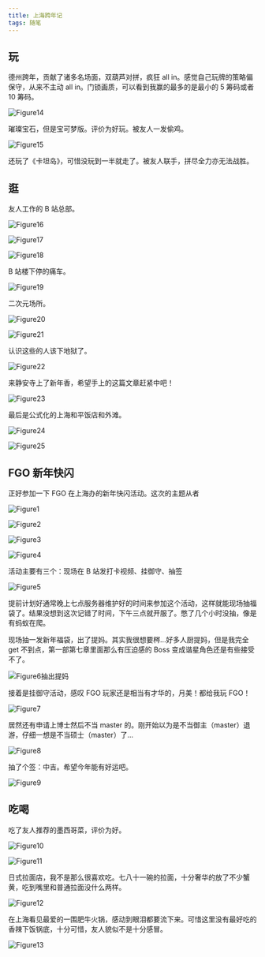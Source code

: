 ```yaml
---
title: 上海跨年记
tags: 随笔
---
```


## 玩

德州跨年，贡献了诸多名场面，双葫芦对拼，疯狂 all in。感觉自己玩牌的策略偏保守，从来不主动 all in。门锁画质，可以看到我赢的最多的是最小的 5 筹码或者 10 筹码。

![Figure14](https://Mizuno-Ai.wu-kan.cn/assets/image/2025/01/01/14.webp)

璀璨宝石，但是宝可梦版。评价为好玩。被友人一发偷鸡。

![Figure15](https://Mizuno-Ai.wu-kan.cn/assets/image/2025/01/01/15.webp)

还玩了《卡坦岛》，可惜没玩到一半就走了。被友人联手，拼尽全力亦无法战胜。

## 逛

友人工作的 B 站总部。

![Figure16](https://Mizuno-Ai.wu-kan.cn/assets/image/2025/01/01/16.webp)

![Figure17](https://Mizuno-Ai.wu-kan.cn/assets/image/2025/01/01/17.webp)

![Figure18](https://Mizuno-Ai.wu-kan.cn/assets/image/2025/01/01/18.webp)

B 站楼下停的痛车。

![Figure19](https://Mizuno-Ai.wu-kan.cn/assets/image/2025/01/01/19.webp)

二次元场所。

![Figure20](https://Mizuno-Ai.wu-kan.cn/assets/image/2025/01/01/20.webp)

![Figure21](https://Mizuno-Ai.wu-kan.cn/assets/image/2025/01/01/21.webp)

认识这些的人该下地狱了。

![Figure22](https://Mizuno-Ai.wu-kan.cn/assets/image/2025/01/01/22.webp)

来静安寺上了新年香，希望手上的这篇文章赶紧中吧！

![Figure23](https://Mizuno-Ai.wu-kan.cn/assets/image/2025/01/01/23.webp)

最后是公式化的上海和平饭店和外滩。

![Figure24](https://Mizuno-Ai.wu-kan.cn/assets/image/2025/01/01/24.webp)

![Figure25](https://Mizuno-Ai.wu-kan.cn/assets/image/2025/01/01/25.webp)

## FGO 新年快闪

正好参加一下 FGO 在上海办的新年快闪活动。这次的主题从者

![Figure1](https://Mizuno-Ai.wu-kan.cn/assets/image/2025/01/01/1.webp)

![Figure2](https://Mizuno-Ai.wu-kan.cn/assets/image/2025/01/01/2.webp)

![Figure3](https://Mizuno-Ai.wu-kan.cn/assets/image/2025/01/01/3.webp)

![Figure4](https://Mizuno-Ai.wu-kan.cn/assets/image/2025/01/01/4.webp)

活动主要有三个：现场在 B 站发打卡视频、挂御守、抽签

![Figure5](https://Mizuno-Ai.wu-kan.cn/assets/image/2025/01/01/5.webp)

提前计划好通常晚上七点服务器维护好的时间来参加这个活动，这样就能现场抽福袋了。结果没想到这次记错了时间，下午三点就开服了。憋了几个小时没抽，像是有蚂蚁在爬。

现场抽一发新年福袋，出了提妈。其实我很想要梣…好多人厨提妈，但是我完全 get 不到点，第一部第七章里面那么有压迫感的 Boss 变成谐星角色还是有些接受不了。

![Figure6抽出提妈](https://Mizuno-Ai.wu-kan.cn/assets/image/2025/01/01/6.webp)

接着是挂御守活动，感叹 FGO 玩家还是相当有才华的，月美！都给我玩 FGO！

![Figure7](https://Mizuno-Ai.wu-kan.cn/assets/image/2025/01/01/7.webp)

居然还有申请上博士然后不当 master 的。刚开始以为是不当御主（master）退游，仔细一想是不当硕士（master）了…

![Figure8](https://Mizuno-Ai.wu-kan.cn/assets/image/2025/01/01/8.webp)

抽了个签：中吉。希望今年能有好运吧。

![Figure9](https://Mizuno-Ai.wu-kan.cn/assets/image/2025/01/01/9.webp)

## 吃喝

吃了友人推荐的墨西哥菜，评价为好。

![Figure10](https://Mizuno-Ai.wu-kan.cn/assets/image/2025/01/01/9.webp)

![Figure11](https://Mizuno-Ai.wu-kan.cn/assets/image/2025/01/01/9.webp)

日式拉面店，我不是那么很喜欢吃。七八十一碗的拉面，十分奢华的放了不少蟹黄，吃到嘴里和普通拉面没什么两样。

![Figure12](https://Mizuno-Ai.wu-kan.cn/assets/image/2025/01/01/9.webp)

在上海看见最爱的一围肥牛火锅，感动到眼泪都要流下来。可惜这里没有最好吃的香辣下饭锅底，十分可惜，友人貌似不是十分感冒。

![Figure13](https://Mizuno-Ai.wu-kan.cn/assets/image/2025/01/01/9.webp)